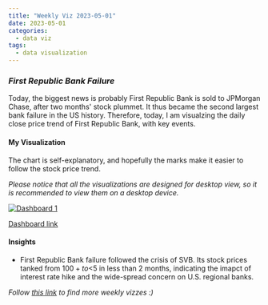 ```yaml
---
title: "Weekly Viz 2023-05-01"
date: 2023-05-01
categories:
  - data viz
tags:
  - data visualization
---
```


### *First Republic Bank Failure*

Today, the biggest news is probably First Republic Bank is sold to JPMorgan Chase, after two months' stock plummet. It thus became the second largest bank failure in the US history. Therefore, today, I am visualzing the daily close price trend of First Republic Bank, with key events.  

#### My Visualization

The chart is self-explanatory, and hopefully the marks make it easier to follow the stock price trend.  

*Please notice that all the visualizations are designed for desktop view, so it is recommended to view them on a desktop device.*  

<div class='tableauPlaceholder' id='viz1683004284336' style='position: relative'>
  <noscript><a href='#'>
    <img alt='Dashboard 1 ' src='https:&#47;&#47;public.tableau.com&#47;static&#47;images&#47;20&#47;20230501FirstRepublicBankFailure&#47;Dashboard1&#47;1_rss.png' style='border: none' /></a></noscript><object class='tableauViz'  style='display:none;'><param name='host_url' value='https%3A%2F%2Fpublic.tableau.com%2F' />
  <param name='embed_code_version' value='3' />
  <param name='site_root' value='' />
  <param name='name' value='20230501FirstRepublicBankFailure&#47;Dashboard1' />
  <param name='tabs' value='no' />
  <param name='toolbar' value='yes' />
  <param name='static_image' value='https:&#47;&#47;public.tableau.com&#47;static&#47;images&#47;20&#47;20230501FirstRepublicBankFailure&#47;Dashboard1&#47;1.png' /> <param name='animate_transition' value='yes' />
  <param name='display_static_image' value='yes' />
  <param name='display_spinner' value='yes' />
  <param name='display_overlay' value='yes' />
  <param name='display_count' value='yes' />
  <param name='language' value='en-US' />
  <param name='filter' value='publish=yes' />
  </object></div>            
  <script type='text/javascript'>  
    var divElement = document.getElementById('viz1683004284336');    
    var vizElement = divElement.getElementsByTagName('object')[0];     
    if ( divElement.offsetWidth > 800 ) { vizElement.style.width='800px';vizElement.style.height='627px';} else if ( divElement.offsetWidth > 500 ) { vizElement.style.width='800px';vizElement.style.height='627px';} else { vizElement.style.width='100%';vizElement.style.height='727px';}    
    var scriptElement = document.createElement('script');          
    scriptElement.src = 'https://public.tableau.com/javascripts/api/viz_v1.js';            
    vizElement.parentNode.insertBefore(scriptElement, vizElement);           
</script>  

[Dashboard link](https://public.tableau.com/views/20230501FirstRepublicBankFailure/Dashboard1?:language=en-US&publish=yes&:display_count=n&:origin=viz_share_link)
  
#### Insights
* First Republic Bank failure followed the crisis of SVB. Its stock prices tanked from $100+ to <$5 in less than 2 months, indicating the imapct of interest rate hike and the wide-spread concern on U.S. regional banks.  
  
*Follow [this link](https://yudong-94.github.io/personal-website/project/WeeklyViz2023/) to find more weekly vizzes :)*
